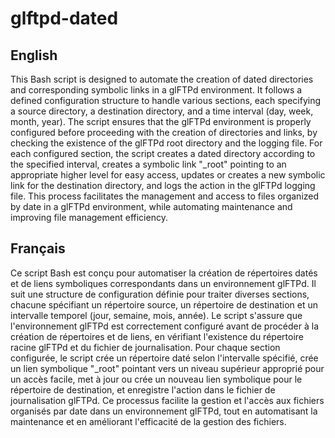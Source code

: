 # glftpd-dated

## English

This Bash script is designed to automate the creation of dated directories and corresponding symbolic links in a glFTPd environment. It follows a defined configuration structure to handle various sections, each specifying a source directory, a destination directory, and a time interval (day, week, month, year). The script ensures that the glFTPd environment is properly configured before proceeding with the creation of directories and links, by checking the existence of the glFTPd root directory and the logging file. For each configured section, the script creates a dated directory according to the specified interval, creates a symbolic link "_root" pointing to an appropriate higher level for easy access, updates or creates a new symbolic link for the destination directory, and logs the action in the glFTPd logging file. This process facilitates the management and access to files organized by date in a glFTPd environment, while automating maintenance and improving file management efficiency.

## Français

Ce script Bash est conçu pour automatiser la création de répertoires datés et de liens symboliques correspondants dans un environnement glFTPd. Il suit une structure de configuration définie pour traiter diverses sections, chacune spécifiant un répertoire source, un répertoire de destination et un intervalle temporel (jour, semaine, mois, année). Le script s'assure que l'environnement glFTPd est correctement configuré avant de procéder à la création de répertoires et de liens, en vérifiant l'existence du répertoire racine glFTPd et du fichier de journalisation. Pour chaque section configurée, le script crée un répertoire daté selon l'intervalle spécifié, crée un lien symbolique "_root" pointant vers un niveau supérieur approprié pour un accès facile, met à jour ou crée un nouveau lien symbolique pour le répertoire de destination, et enregistre l'action dans le fichier de journalisation glFTPd. Ce processus facilite la gestion et l'accès aux fichiers organisés par date dans un environnement glFTPd, tout en automatisant la maintenance et en améliorant l'efficacité de la gestion des fichiers.
